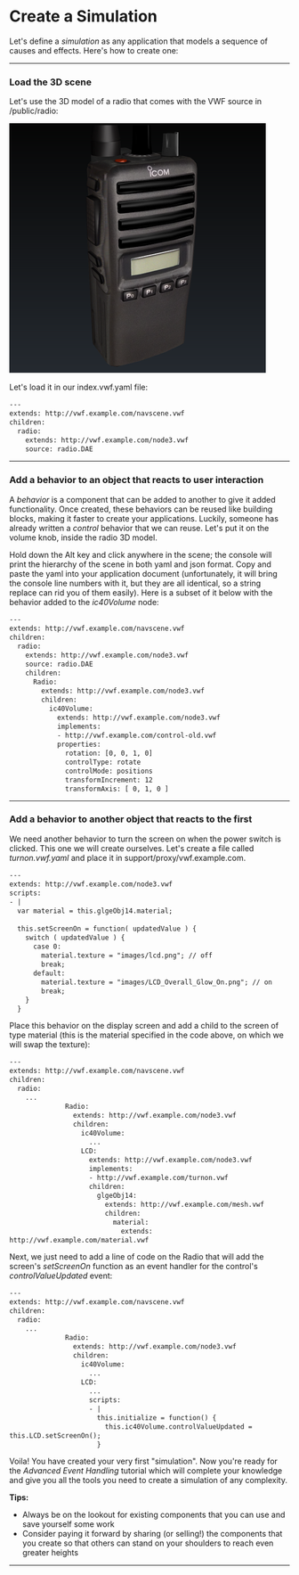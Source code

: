 <a name="simulation"></a>

# Create a Simulation

Let's define a *simulation* as any application that models a sequence of causes and effects.  Here's how to create one:

-------------------

### Load the 3D scene

Let's use the 3D model of a radio that comes with the VWF source in /public/radio:

![The radio 3D model for this recipe](images/radio.png)

Let's load it in our index.vwf.yaml file:

	---
	extends: http://vwf.example.com/navscene.vwf
	children:
	  radio:
	    extends: http://vwf.example.com/node3.vwf
	    source: radio.DAE

-------------------

### Add a behavior to an object that reacts to user interaction

A *behavior* is a component that can be added to another to give it added functionality.  Once created, these behaviors can be reused like building blocks, making it faster to create your applications.  Luckily, someone has already written a *control* behavior that we can reuse.  Let's put it on the volume knob, inside the radio 3D model.

Hold down the Alt key and click anywhere in the scene; the console will print the hierarchy of the scene in both yaml and json format.  Copy and paste the yaml into your application document (unfortunately, it will bring the console line numbers with it, but they are all identical, so a string replace can rid you of them easily).  Here is a subset of it below with the behavior added to the *ic40Volume* node:

	---
	extends: http://vwf.example.com/navscene.vwf
	children:
	  radio:
	    extends: http://vwf.example.com/node3.vwf
	    source: radio.DAE
        children:
          Radio:
            extends: http://vwf.example.com/node3.vwf
            children:
              ic40Volume:
                extends: http://vwf.example.com/node3.vwf
                implements:
                - http://vwf.example.com/control-old.vwf
                properties:
                  rotation: [0, 0, 1, 0]
                  controlType: rotate
                  controlMode: positions
                  transformIncrement: 12
                  transformAxis: [ 0, 1, 0 ]

-------------------

### Add a behavior to another object that reacts to the first

We need another behavior to turn the screen on when the power switch is clicked.  This one we will create ourselves.  Let's create a file called *turnon.vwf.yaml* and place it in support/proxy/vwf.example.com.  

	---
	extends: http://vwf.example.com/node3.vwf
	scripts:
	- |
	  var material = this.glgeObj14.material;
	
	  this.setScreenOn = function( updatedValue ) {
	    switch ( updatedValue ) {
	      case 0:
	        material.texture = "images/lcd.png"; // off
	        break;
	      default:
	        material.texture = "images/LCD_Overall_Glow_On.png"; // on
	        break;
	    }
	  }

Place this behavior on the display screen and add a child to the screen of type material (this is the material specified in the code above, on which we will swap the texture):

	---
	extends: http://vwf.example.com/navscene.vwf
	children:
	  radio:
	    ...
	              Radio:
	                extends: http://vwf.example.com/node3.vwf
	                children:
	                  ic40Volume:
	                    ...
	                  LCD:
	                    extends: http://vwf.example.com/node3.vwf
	                    implements:
	                    - http://vwf.example.com/turnon.vwf
	                    children:
	                      glgeObj14:
	                        extends: http://vwf.example.com/mesh.vwf
	                        children:
	                          material:
	                            extends: http://vwf.example.com/material.vwf

Next, we just need to add a line of code on the Radio that will add the screen's *setScreenOn* function as an event handler for the  control's *controlValueUpdated* event:

	---
	extends: http://vwf.example.com/navscene.vwf
	children:
	  radio:
	    ...
	              Radio:
	                extends: http://vwf.example.com/node3.vwf
	                children:
	                  ic40Volume:
	                    ...
	                  LCD:
	                    ...
	                    scripts:
	                    - |
	                      this.initialize = function() {
	                        this.ic40Volume.controlValueUpdated = this.LCD.setScreenOn();
	                      }

Voila!  You have created your very first "simulation".  Now you're ready for the *Advanced Event Handling* tutorial which will complete your knowledge and give you all the tools you need to create a simulation of any complexity.

**Tips:**

- Always be on the lookout for existing components that you can use and save yourself some work
- Consider paying it forward by sharing (or selling!) the components that you create so that others can stand on your shoulders to reach even greater heights

-------------------
